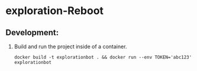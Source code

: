 # exploration-Reboot

## Development:
1. Build and run the project inside of a container.

    ```
    docker build -t explorationbot . && docker run --env TOKEN='abc123' explorationbot
    ```

